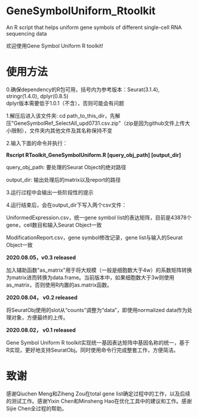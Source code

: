 # GeneSymbolUniform_Rtoolkit
An R script that helps uniform gene symbols of different single-cell RNA sequencing data

欢迎使用Gene Symbol Uniform R toolkit!

# 使用方法

0.确保dependency的R包可用，括号内为参考版本：Seurat(3.1.4), stringr(1.4.0), dplyr(0.8.5)    
dplyr版本需要低于1.0.1（不含），否则可能会有问题

1.解压后进入该文件夹: cd path_to_this_dir，先解压"GeneSymbolRef_SelectAll_upd0731.csv.zip"（zip是因为github文件上传大小限制），文件夹内其他文件及其名称保持不变  

2.输入下面的命令并执行：

**Rscript RToolkit_GeneSymbolUniform.R [query_obj_path] [output_dir]**

query_obj_path: 要处理的Seurat Object的绝对路径  

output_dir: 输出处理后的matrix以及report的路径  

3.运行过程中会输出一些阶段性的提示  

4.运行结束后，会在output_dir下写入两个csv文件：  

UniformedExpression.csv，统一gene symbol list的表达矩阵，目前是43878个gene，cell数目和输入Seurat Object一致  

ModificationReport.csv，gene symbol修改记录，gene list与输入的Seurat Object一致  


**2020.08.05，v0.3 released**  

加入辅助函数"as_matrix"用于将大规模（一般是细胞数大于4w）的系数矩阵转换为matrix进而转换为data.frame。当前版本中，如果细胞数大于3w则使用as_matrix，否则使用R内置的as.matrix函数。

**2020.08.04， v0.2 released**  

将SeuratObj使用的slot从“counts”调整为“data”，即使用normalized data作为处理对象，方便最终的上传。

**2020.08.02， v0.1 released**  

Gene Symbol Uniform R toolkit实现统一基因表达矩阵中基因名称的统一，基于R实现，更好地支持SeuratObj。同时使用命令行完成整套工作，方便简洁。


# 致谢
感谢Qiuchen Meng和Ziheng Zou在total gene list确定过程中的工作，以及后续的测试工作。感谢Yixin Chen和Minsheng Hao在优化工具中的建议和工作。感谢Sijie Chen全过程的帮助。

